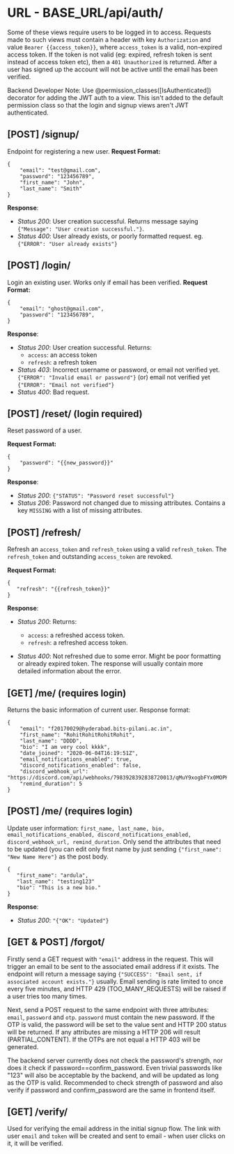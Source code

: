 # URL - BASE_URL/api/auth/

Some of these views require users to be logged in to access. Requests made to such views must contain a header with key `Authorization` and value `Bearer {{access_token}}`, where `access_token` is a valid, non-expired access token. If the token is not valid (eg: expired, refresh token is sent instead of access token etc), then a `401 Unauthorized` is returned. After a user has signed up the account will not be active until the email has been verified. 

Backend Developer Note: Use @permission_classes([IsAuthenticated]) decorator for adding the JWT auth to a view. This isn't added to the default permission class so that the login and signup views aren't JWT authenticated.

## [POST] /signup/

Endpoint for registering a new user. 
**Request Format:**
```
{
    "email": "test@gmail.com",
    "password": "123456789",
    "first_name": "John",
    "last_name": "Smith"
}
```

**Response**:
* *Status 200*: User creation successful. Returns message saying `{"Message": "User creation successful."}`.
* *Status 400*: User already exists, or poorly formatted request. eg. `{"ERROR": "User already exists"}`

## [POST] /login/

Login an existing user. Works only if email has been verified.
**Request Format:**
```
{
    "email": "ghost@gmail.com",
    "password": "123456789",
}
```

**Response**:
* *Status 200*: User creation successful. Returns:
  * `access`: an access token
  * `refresh`: a refresh token
* *Status 403*: Incorrect username or password, or email not verified yet. `{"ERROR": "Invalid email or password"}` (or) email not verified yet `{"ERROR": "Email not verified"}`
* *Status 400*: Bad request.

## [POST] /reset/ (login required)  

Reset password of a user.

**Request Format:**
```
{
	"password": "{{new_password}}"
}
```

**Response**:
* *Status 200*: `{"STATUS": "Password reset successful"}`
* *Status 206*: Password not changed due to missing attributes. Contains a key `MISSING` with a list of missing attributes.

## [POST] /refresh/
Refresh an `access_token` and `refresh_token` using a valid `refresh_token`. The `refresh_token` and outstanding `access_token` are revoked.

**Request Format:**
```
{
   "refresh": "{{refresh_token}}"
}
```

**Response**:
* *Status 200*: Returns:
  *  `access`: a refreshed access token. 
  *  `refresh`: a refreshed access token.

* *Status 400*: Not refreshed due to some error. Might be poor formatting or already expired token. The response will usually contain more detailed information about the error. 

## [GET] /me/ (requires login)

Returns the basic information of current user. Response format:

```
{
    "email": "f20170029@hyderabad.bits-pilani.ac.in",
    "first_name": "RohitRohitRohitRohit",
    "last_name": "DDDD",
    "bio": "I am very cool kkkk",
    "date_joined": "2020-06-04T16:19:51Z",
    "email_notifications_enabled": true,
    "discord_notifications_enabled": false,
    "discord_webhook_url": "https://discord.com/api/webhooks/7983928392838720013/qMuY9xogbFYx0MOPKzcUgUxIS2TX7k",
    "remind_duration": 5
}
```


## [POST] /me/ (requires login)

Update user information: `first_name, last_name, bio, email_notifications_enabled, discord_notifications_enabled, discord_webhook_url, remind_duration`. Only send the attributes that need to be updated (you can edit only first name by just sending `{"first_name": "New Name Here"}` as the post body. 

```
{
   "first_name": "ardula",
   "last_name": "testing123"
   "bio": "This is a new bio."
}
```

**Response**:
* *Status 200*: `"{"OK": "Updated"}`

## [GET & POST] /forgot/

Firstly send a GET request with `"email"` address in the request. This will trigger an email to be sent to the associated email address if it exists. The endpoint will return a message saying `{"SUCCESS": "Email sent, if associated account exists."}` usually. Email sending is rate limited to once every five minutes, and HTTP 429 (TOO_MANY_REQUESTS) will be raised if a user tries too many times. 

Next, send a POST request to the same endpoint with three attributes: `email`, `password` and `otp`. `password` must contain the new password. If the OTP is valid, the password will be set to the value sent and HTTP 200 status will be returned. If any attributes are missing a HTTP 206 will result (PARTIAL_CONTENT). If the OTPs are not equal a HTTP 403 will be generated. 

The backend server currently does not check the password's strength, nor does it check if password==confirm_password. Even trivial passwords like "123" will also be acceptable by the backend, and will be updated as long as the OTP is valid. Recommended to check strength of password and also verify if password and confirm_password are the same in frontend itself. 

## [GET] /verify/

Used for verifying the email address in the initial signup flow. The link with user `email` and `token` will be created and sent to email - when user clicks on it, it will be verified. 
